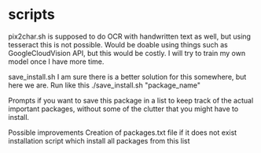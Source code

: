 # scripts

pix2char.sh is supposed to do OCR with handwritten text as well, but using tesseract this is not possible. Would be doable using things such as GoogleCloudVision API,
but this would be costly. I will try to train my own model once I have more time. 

save_install.sh
I am sure there is a better solution for this somewhere, but here we are. 
Run like this ./save_install.sh "package_name" 

Prompts if you want to save this package in a list to keep track of the actual important packages, without some of the clutter that you might have to install. 

Possible improvements
Creation of packages.txt file if it does not exist
installation script which install all packages from this list
